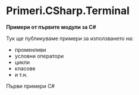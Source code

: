 ﻿# Primeri.CSharp.Terminal
**Примери от първите модули за C#**

Тук ще публикуваме примери за използването на:
* променливи
* условни оператори
* цикли
* класове
* и т.н.

Първи примери C#
